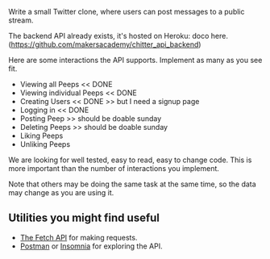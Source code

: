 Write a small Twitter clone, where users can post messages to a public stream.

The backend API already exists, it's hosted on Heroku: doco here.
(https://github.com/makersacademy/chitter_api_backend)

Here are some interactions the API supports. Implement as many as you see fit.

* Viewing all Peeps         << DONE
* Viewing individual Peeps  << DONE
* Creating Users            << DONE >> but I need a signup page
* Logging in                << DONE
* Posting Peep    >> should be doable sunday
* Deleting Peeps  >> should be doable sunday
* Liking Peeps
* Unliking Peeps

We are looking for well tested, easy to read, easy to change code. This is more important than the number of interactions you implement.

Note that others may be doing the same task at the same time, so the data may change as you are using it.

## Utilities you might find useful

* [The Fetch API](https://developer.mozilla.org/en-US/docs/Web/API/Fetch_API/Using_Fetch) for making requests.
* [Postman](https://www.getpostman.com/) or [Insomnia](https://insomnia.rest/) for exploring the API.
